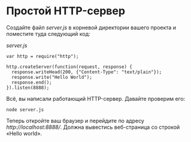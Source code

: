 # Простой HTTP-сервер

Создайте файл *server.js* в корневой директории вашего проекта и поместите туда следующий код:

*server.js*

```
var http = require("http");

http.createServer(function(request, response) {
  response.writeHead(200, {"Content-Type": "text/plain"});
  response.write("Hello World");
  response.end();
}).listen(8888);
```

Всё, вы написали работающий HTTP-сервер. Давайте проверим его:

```
node server.js
```

Теперь откройте ваш браузер и перейдите по адресу *http://localhost:8888/*. Должна вывестись веб-страница со строкой «Hello world».